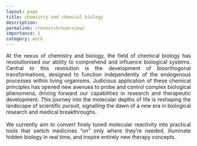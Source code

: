 ```yaml
---
layout: page
title: chemistry and chemical biology
description: 
permalink: /research/overview/
importance: 1
category: work
---
```


<div style="text-align: justify"> At the nexus of chemistry and biology, the field of chemical biology has revolutionised our ability to comprehend and influence biological systems. Central to this revolution is the development of bioorthogonal transformations, designed to function independently of the endogenous processes within living organisms. Judicious application of these chemical principles has opened new avenues to probe and control complex biological phenomena, driving forward our capabilities in research and therapeutic development. This journey into the molecular depths of life is reshaping the landscape of scientific pursuit, signalling the dawn of a new era in biological research and medical breakthroughs. <br>
<br>
We currently aim to convert finely tuned molecular reactivity into practical tools that switch medicines “on” only where they’re needed,
illuminate hidden biology in real time, and inspire entirely new therapy concepts. 


